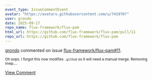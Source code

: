 ```yaml
---
event_type: IssueCommentEvent
avatar: "https://avatars.githubusercontent.com/u/741970?"
user: grondo
date: 2025-09-17
repo_name: flux-framework/flux-pam
html_url: https://github.com/flux-framework/flux-pam/pull/11
repo_url: https://github.com/flux-framework/flux-pam
---
```


<a href='https://github.com/grondo' target='_blank'>grondo</a> commented on issue <a href='https://github.com/flux-framework/flux-pam/pull/11' target='_blank'>flux-framework/flux-pam#11</a>.

<small>Oh oops. I forgot this now modifies `.github` so it will need a manual merge. Removing mwp....</small>

<a href='https://github.com/flux-framework/flux-pam/pull/11' target='_blank'>View Comment</a>